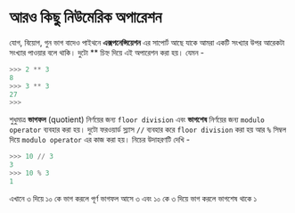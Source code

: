 # আরও কিছু নিউমেরিক অপারেশন

যোগ, বিয়োগ, গুন ভাগ বাদেও পাইথনে **এক্সপনেন্সিয়েশন** এর সাপোর্ট আছে যাকে আমরা একটি সংখ্যার উপর আরেকটা সংখ্যার পাওয়ার বলে থাকি। দুটো ** চিহ্ন দিয়ে এই অপারেশন করা হয়। যেমন - 

```python
>>> 2 ** 3
8
>>> 3 ** 3
27
>>>
```

শুধুমাত্র **ভাগফল** (quotient) নির্ণয়ের জন্য ```floor division``` এবং **ভাগশেষ** নির্ণয়ের জন্য ```modulo operator``` ব্যবহার করা হয়। দুটো ফরওয়ার্ড স্ল্যাস ```//``` ব্যবহার করে ```floor division``` করা হয় আর ```%``` সিম্বল দিয়ে ```modulo operator``` এর কাজ করা হয়। নিচের উদাহরণটি দেখি - 

```python
>>> 10 // 3
3
>>> 10 % 3
1
```

এখানে ৩ দিয়ে ১০ কে ভাগ করলে পূর্ণ ভাগফল আসে ৩ এবং ১০ কে ৩ দিয়ে ভাগ করলে ভাগশেষ থাকে ১




